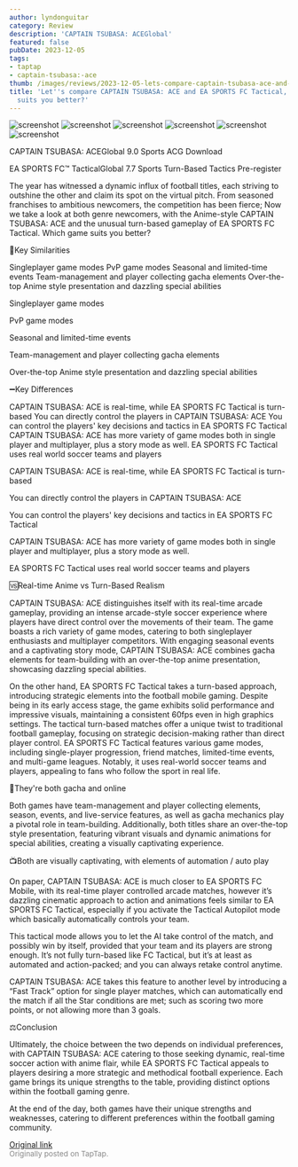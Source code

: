 ```yaml
---
author: lyndonguitar
category: Review
description: 'CAPTAIN TSUBASA: ACEGlobal'
featured: false
pubDate: 2023-12-05
tags:
- taptap
- captain-tsubasa:-ace
thumb: /images/reviews/2023-12-05-lets-compare-captain-tsubasa-ace-and-ea-sports-fc-tactical-which-game-suits-you-better-0.avif
title: 'Let''s compare CAPTAIN TSUBASA: ACE and EA SPORTS FC Tactical, which game
  suits you better?'
---
```


<div class="gallery">
  <img src="/images/reviews/2023-12-05-lets-compare-captain-tsubasa-ace-and-ea-sports-fc-tactical-which-game-suits-you-better-0.avif" alt="screenshot" />
  <img src="/images/reviews/2023-12-05-lets-compare-captain-tsubasa-ace-and-ea-sports-fc-tactical-which-game-suits-you-better-1.avif" alt="screenshot" />
  <img src="/images/reviews/2023-12-05-lets-compare-captain-tsubasa-ace-and-ea-sports-fc-tactical-which-game-suits-you-better-2.avif" alt="screenshot" />
  <img src="/images/reviews/2023-12-05-lets-compare-captain-tsubasa-ace-and-ea-sports-fc-tactical-which-game-suits-you-better-3.avif" alt="screenshot" />
  <img src="/images/reviews/2023-12-05-lets-compare-captain-tsubasa-ace-and-ea-sports-fc-tactical-which-game-suits-you-better-4.avif" alt="screenshot" />
  <img src="/images/reviews/2023-12-05-lets-compare-captain-tsubasa-ace-and-ea-sports-fc-tactical-which-game-suits-you-better-5.avif" alt="screenshot" />
</div>

CAPTAIN TSUBASA: ACEGlobal
9.0
Sports
ACG
Download

EA SPORTS FC™ TacticalGlobal
7.7
Sports
Turn-Based Tactics
Pre-register

The year has witnessed a dynamic influx of football titles, each striving to outshine the other and claim its spot on the virtual pitch. From seasoned franchises to ambitious newcomers, the competition has been fierce; Now we take a look at both genre newcomers, with the Anime-style CAPTAIN TSUBASA: ACE and the unusual turn-based gameplay of EA SPORTS FC Tactical. Which game suits you better?

🔑Key Similarities

Singleplayer game modes
PvP game modes
Seasonal and limited-time events
Team-management and player collecting gacha elements
Over-the-top Anime style presentation and dazzling special abilities

Singleplayer game modes

PvP game modes

Seasonal and limited-time events

Team-management and player collecting gacha elements

Over-the-top Anime style presentation and dazzling special abilities

➖Key Differences

CAPTAIN TSUBASA: ACE is real-time, while EA SPORTS FC Tactical is turn-based
You can directly control the players in CAPTAIN TSUBASA: ACE
You can control the players' key decisions and tactics in EA SPORTS FC Tactical
CAPTAIN TSUBASA: ACE has more variety of game modes both in single player and multiplayer, plus a story mode as well.
EA SPORTS FC Tactical uses real world soccer teams and players

CAPTAIN TSUBASA: ACE is real-time, while EA SPORTS FC Tactical is turn-based

You can directly control the players in CAPTAIN TSUBASA: ACE

You can control the players' key decisions and tactics in EA SPORTS FC Tactical

CAPTAIN TSUBASA: ACE has more variety of game modes both in single player and multiplayer, plus a story mode as well.

EA SPORTS FC Tactical uses real world soccer teams and players

🆚Real-time Anime vs Turn-Based Realism

CAPTAIN TSUBASA: ACE distinguishes itself with its real-time arcade gameplay, providing an intense arcade-style soccer experience where players have direct control over the movements of their team. The game boasts a rich variety of game modes, catering to both singleplayer enthusiasts and multiplayer competitors. With engaging seasonal events and a captivating story mode, CAPTAIN TSUBASA: ACE combines gacha elements for team-building with an over-the-top anime presentation, showcasing dazzling special abilities.

On the other hand, EA SPORTS FC Tactical takes a turn-based approach, introducing strategic elements into the football mobile gaming. Despite being in its early access stage, the game exhibits solid performance and impressive visuals, maintaining a consistent 60fps even in high graphics settings. The tactical turn-based matches offer a unique twist to traditional football gameplay, focusing on strategic decision-making rather than direct player control. EA SPORTS FC Tactical features various game modes, including single-player progression, friend matches, limited-time events, and multi-game leagues. Notably, it uses real-world soccer teams and players, appealing to fans who follow the sport in real life.

🎰They're both gacha and online

Both games have team-management and player collecting elements, season, events, and live-service features, as well as gacha mechanics play a pivotal role in team-building. Additionally, both titles share an over-the-top style presentation, featuring vibrant visuals and dynamic animations for special abilities, creating a visually captivating experience.

📺Both are visually captivating, with elements of automation / auto play

On paper, CAPTAIN TSUBASA: ACE is much closer to EA SPORTS FC Mobile, with its real-time player controlled arcade matches, however it’s dazzling cinematic approach to action and animations feels similar to EA SPORTS FC Tactical, especially if you activate the Tactical Autopilot mode which basically automatically controls your team.

This tactical mode allows you to let the AI take control of the match, and possibly win by itself, provided that your team and its players are strong enough. It’s not fully turn-based like FC Tactical, but it’s at least as automated and action-packed; and you can always retake control anytime.

CAPTAIN TSUBASA: ACE takes this feature to another level by introducing a “Fast Track” option for single player matches, which can automatically end the match if all the Star conditions are met; such as scoring two more points, or not allowing more than 3 goals.

⚖️Conclusion

Ultimately, the choice between the two depends on individual preferences, with CAPTAIN TSUBASA: ACE catering to those seeking dynamic, real-time soccer action with anime flair, while EA SPORTS FC Tactical appeals to players desiring a more strategic and methodical football experience. Each game brings its unique strengths to the table, providing distinct options within the football gaming genre.

At the end of the day, both games have their unique strengths and weaknesses, catering to different preferences within the football gaming community.

[Original link](https://www.taptap.io/post/6629765)<br><span style="font-size: 0.95em; color: #888;">Originally posted on TapTap.</span>